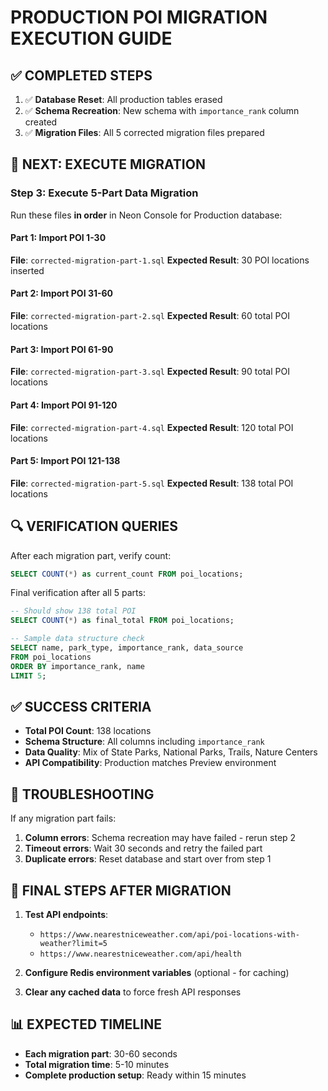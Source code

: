# PRODUCTION POI MIGRATION EXECUTION GUIDE

## ✅ COMPLETED STEPS
1. ✅ **Database Reset**: All production tables erased
2. ✅ **Schema Recreation**: New schema with `importance_rank` column created  
3. ✅ **Migration Files**: All 5 corrected migration files prepared

## 🚀 NEXT: EXECUTE MIGRATION

### Step 3: Execute 5-Part Data Migration

Run these files **in order** in Neon Console for Production database:

#### Part 1: Import POI 1-30
**File**: `corrected-migration-part-1.sql`
**Expected Result**: 30 POI locations inserted

#### Part 2: Import POI 31-60  
**File**: `corrected-migration-part-2.sql`
**Expected Result**: 60 total POI locations

#### Part 3: Import POI 61-90
**File**: `corrected-migration-part-3.sql` 
**Expected Result**: 90 total POI locations

#### Part 4: Import POI 91-120
**File**: `corrected-migration-part-4.sql`
**Expected Result**: 120 total POI locations

#### Part 5: Import POI 121-138
**File**: `corrected-migration-part-5.sql`
**Expected Result**: 138 total POI locations

## 🔍 VERIFICATION QUERIES

After each migration part, verify count:
```sql
SELECT COUNT(*) as current_count FROM poi_locations;
```

Final verification after all 5 parts:
```sql
-- Should show 138 total POI
SELECT COUNT(*) as final_total FROM poi_locations;

-- Sample data structure check
SELECT name, park_type, importance_rank, data_source 
FROM poi_locations 
ORDER BY importance_rank, name 
LIMIT 5;
```

## ✅ SUCCESS CRITERIA

- **Total POI Count**: 138 locations
- **Schema Structure**: All columns including `importance_rank` 
- **Data Quality**: Mix of State Parks, National Parks, Trails, Nature Centers
- **API Compatibility**: Production matches Preview environment

## 🚨 TROUBLESHOOTING

If any migration part fails:
1. **Column errors**: Schema recreation may have failed - rerun step 2
2. **Timeout errors**: Wait 30 seconds and retry the failed part
3. **Duplicate errors**: Reset database and start over from step 1

## 🔄 FINAL STEPS AFTER MIGRATION

1. **Test API endpoints**:
   - `https://www.nearestniceweather.com/api/poi-locations-with-weather?limit=5`
   - `https://www.nearestniceweather.com/api/health`

2. **Configure Redis environment variables** (optional - for caching)
3. **Clear any cached data** to force fresh API responses

## 📊 EXPECTED TIMELINE

- **Each migration part**: 30-60 seconds
- **Total migration time**: 5-10 minutes
- **Complete production setup**: Ready within 15 minutes